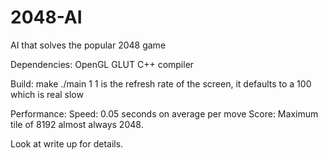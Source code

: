 # 2048-AI
AI that solves the popular 2048 game

Dependencies:
OpenGL GLUT
C++ compiler

Build:
make
./main 1
1 is the refresh rate of the screen, it defaults to a 100 which is real slow

Performance:
Speed: 0.05 seconds on average per move
Score: Maximum tile of 8192 almost always 2048.

Look at write up for details.
